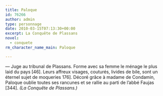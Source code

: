 ```yaml
---
title: Paloque
id: 76266
author: admin
type: personnage
date: 2010-03-15T07:13:30+00:00
excerpt: La Conquête de Plassans
novel:
  - conquete
rm_character_name_main: Paloque

---
```

— Juge au tribunal de Plassans. Forme avec sa femme le ménage le plus laid du pays [46]. Leurs affreux visages, couturés, livides de bile, sont un éternel sujet de moqueries 176]. Décoré grâce à madame de Condamin, Paloque oublie toutes ses rancunes et se rallie au parti de l&rsquo;abbé Faujas [344]. _(La Conquête de Plassans.)_